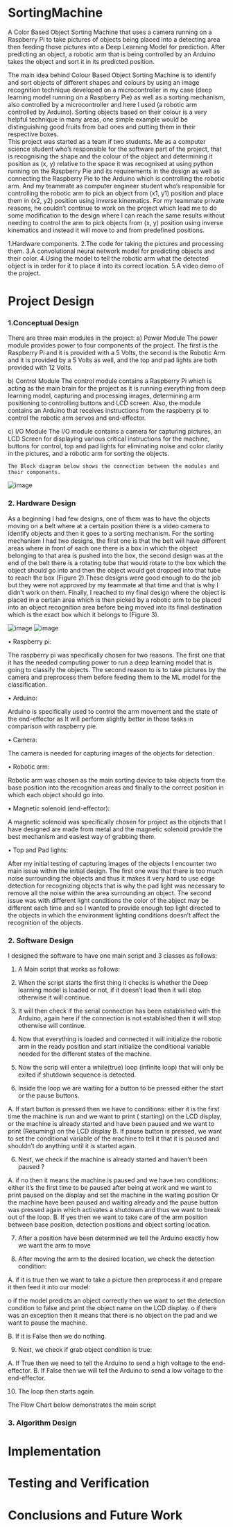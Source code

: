 # SortingMachine
A Color Based Object Sorting Machine that uses a camera running on a Raspberry Pi to take pictures of objects being placed into a detecting area then feeding those pictures into a Deep Learning Model for prediction. After predicting an object, a robotic arm that is being controlled by an Arduino takes the object and sort it in its predicted position.

The main idea behind Colour Based Object Sorting Machine is to identify and sort objects of different shapes and colours by using an image recognition technique developed on a microcontroller in my case (deep learning model running on a Raspberry Pie) as well as a sorting mechanism, also controlled by a microcontroller and here I used (a robotic arm controlled by Arduino). Sorting objects based on their colour is a very helpful technique in many areas, one simple example would be distinguishing good fruits from bad ones and putting them in their respective boxes.  
This project was started as a team if two students. Me as a computer science student who’s responsible for the software part of the project, that is recognising the shape and the colour of the object and determining it position as (x, y) relative to the space it was recognised at using python running on the Raspberry Pie and its requirements in the design as well as connecting the Raspberry Pie to the Arduino which is controlling the robotic arm.  And my teammate as computer engineer student who’s responsible for controlling the robotic arm to pick an object from (x1, y1) position and place them in (x2, y2) position using inverse kinematics. 
For my teammate private reasons, he couldn’t continue to work on the project which lead me to do some modification to the design where I can reach the same results without needing to control the arm to pick objects from (x, y) position using inverse kinematics and instead it will move to and from predefined positions.  

1.Hardware components. 
2.The code for taking the pictures and processing them.
3.A convolutional neural network model for predicting objects and their color. 
4.Using the model to tell the robotic arm what the detected object is in order for it to place it into its correct location.
5.A video demo of the project.


# Project Design 
### 1.Conceptual Design
  
  There are three main modules in the project:
a)	Power Module
The power module provides power to four components of the project. The first is the Raspberry Pi and it is provided with a 5 Volts, the second is the Robotic Arm and it is provided by a 5 Volts as well, and the top and pad lights are both provided with 12 Volts. 

b)	Control Module
The control module contains a Raspberry Pi which is acting as the main brain for the project as it is running everything from deep learning model, capturing and processing images, determining arm positioning to controlling buttons and LCD screen. Also, the module contains an Arduino that receives instructions from the raspberry pi to control the robotic arm servos and end-effector. 

c)	I/O Module
The I/O module contains a camera for capturing pictures, an LCD Screen for displaying various critical instructions for the machine, buttons for control, top and pad lights for eliminating noise and color clarity in the pictures, and a robotic arm for sorting the objects. 
	
	The Block diagram below shows the connection between the modules and their components. 
![image](https://user-images.githubusercontent.com/63504289/104811552-6b1fd700-580d-11eb-8c36-b5667100e852.png)

 ### 2. Hardware Design
  As a beginning I had few designs, one of them was to have the objects moving on a belt where at a certain position there is a video camera to identify objects and then it goes to a sorting mechanism. For the sorting mechanism I had two designs, the first one is that the belt will have different areas where in front of each one there is a box in which the object belonging to that area is pushed into the box, the second design was at the end of the belt there is a rotating tube that would rotate to the box which the object should go into and then the object would get dropped into that tube to reach the box (Figure 2).These designs were good enough to do the job but they were not approved by my teammate at that time and that is why I didn’t work on them. Finally, I reached to my final design where the object is placed in a certain area which is then picked by a robotic arm to be placed into an object recognition area before being moved into its final destination which is the exact box which it belongs to (Figure 3). 
  
  ![image](https://user-images.githubusercontent.com/63504289/104811586-b1753600-580d-11eb-87bc-cefa6ee6784b.png)
![image](https://user-images.githubusercontent.com/63504289/104811597-c5b93300-580d-11eb-8644-d3e413dee649.png)

•	Raspberry pi:



The raspberry pi was specifically chosen for two reasons. The first one that it has the needed computing power to run a deep learning model that is going to classify the objects. The second reason to is to take pictures by the camera and preprocess them before feeding them to the ML model for the classification.




•	Arduino: 


Arduino is specifically used to control the arm movement and the state of the end-effector as It will perform slightly better in those tasks in comparison with raspberry pie. 



•	Camera:

The camera is needed for capturing images of the objects for detection. 

•	Robotic arm:

Robotic arm was chosen as the main sorting device to take objects from the base position into the recognition areas and finally to the correct position in which each object should go into. 

•	Magnetic solenoid (end-effector):

A magnetic solenoid was specifically chosen for project as the objects that I have designed are made from metal and the magnetic solenoid provide the best mechanism and easiest way of grabbing them. 


•	Top and Pad lights:


After my initial testing of capturing images of the objects I encounter two main issue within the initial design. The first one was that there is too much noise surrounding the objects and thus it makes it very hard to use edge detection for recognizing objects that is why the pad light was necessary to remove all the noise within the area surrounding an object. The second issue was with different light conditions the color of the abject may be different each time and so I wanted to provide enough top light directed to the objects in which the environment lighting conditions doesn’t affect the recognition of the objects.  

  ### 2. Software Design
  I designed the software to have one main script and 3 classes as follows: 
1.	A Main script that works as follows: 

1.	When the script starts the first thing it checks is whether the Deep learning model is loaded or not, if it doesn’t load then it will stop otherwise it will continue.

2.	It will then check if the serial connection has been established with the Arduino, again here if the connection is not established then it will stop otherwise will continue. 

3.	Now that everything is loaded and connected it will initialize the robotic arm in the ready position and start initialize the conditional variable needed for the different states of the machine. 

4.	Now the scrip will enter a while(true) loop (infinite loop) that will only be exited if shutdown sequence is detected. 

5.	Inside the loop we are waiting for a button to be pressed either the start or the pause buttons.


A.	If start button is pressed then we have to conditions: either it is the first time the machine is run and we want to print ( starting) on the LCD display, or the machine is already started and have been paused and we want to print (Resuming) on the LCD display 
B.	If pause button is pressed, we want to set the conditional variable of the machine to tell it that it is paused and shouldn’t do anything until it is started again. 

6.	Next, we check if the machine is already started and haven’t been paused ? 

A.	if no then it means the machine is paused and we have two conditions: either it’s the first time to be paused after being at work and we want to print paused on the display and set the machine in the waiting position Or the machine have been paused and waiting already and the pause button was pressed again which activates a shutdown and thus we want to break out of the loop. 
B.	If yes then we want to take care of the arm position between base position, detection positions and object sorting location. 

7.	After a position have been determined we tell the Arduino exactly how we want the arm to move 

8.	After moving the arm to the desired location, we check the detection condition:

A.	if it is true then we want to take a picture then preprocess it and prepare it then feed it into our model:

o	if the model predicts an object correctly then we want to set the detection condition to false and print the object name on the LCD display. 
o	if there was an exception then it means that there is no object on the pad and we want to pause the machine. 

B.	If it is False then we do nothing. 

9.	Next, we check if grab object condition is true: 

A.	If True then we need to tell the Arduino to send a high voltage to the end-effector. 
B.	If False then we will tell the Arduino to send a low voltage to the end-effector. 

10.	The loop then starts again.

The Flow Chart below demonstrates the main script 

  ### 3. Algorithm Design
 
# Implementation
# Testing and Verification
# Conclusions and Future Work

